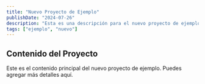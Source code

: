 ```yaml
---
title: "Nuevo Proyecto de Ejemplo"
publishDate: "2024-07-26"
description: "Esta es una descripción para el nuevo proyecto de ejemplo."
tags: ["ejemplo", "nuevo"]
---
```


## Contenido del Proyecto

Este es el contenido principal del nuevo proyecto de ejemplo. Puedes agregar más detalles aquí.